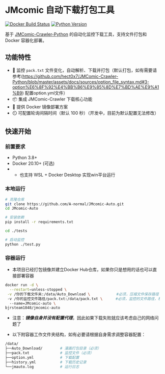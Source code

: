 # JMcomic 自动下载打包工具

[![Docker Build Status](https://img.shields.io/docker/cloud/build/yourusername/jm-auto-downloader)](https://hub.docker.com/r/yourusername/jm-auto-downloader)
[![Python Version](https://img.shields.io/badge/python-3.8%2B-blue)](https://www.python.org/)

基于 [JMComic-Crawler-Python](https://github.com/hect0x7/JMComic-Crawler) 的自动化监控下载工具，支持文件打包和 Docker 容器化部署。

## 功能特性

- 📁 监控 `pack.txt` 文件变化，自动解析、下载并打包（默认打包，如有需要请参考(https://github.com/hect0x7/JMComic-Crawler-Python/blob/master/assets/docs/sources/option_file_syntax.md#3-option%E6%8F%92%E4%BB%B6%E9%85%8D%E7%BD%AE%E9%A1%B9) 配置option.yml文件）
- 📦 集成 JMComic-Crawler 下载核心功能
- 🐳 提供 Docker 镜像部署方案
- ⏲️ 可配置轮询间隔时间（默认 100 秒）（开发中，目前为默认配置无法修改）

## 快速开始

### 前置要求
- Python 3.8+
- Docker 20.10+ (可选)
- - 也支持 WSL + Docker Desktop 实现win平台运行 

### 本地运行
```bash
# 克隆仓库
git clone https://github.com/A-normal/JMcomic-Auto.git
cd JMcomic-Auto

# 安装依赖
pip install -r requirements.txt

cd ./tests

# 启动监控
python ./test.py
```

### 容器运行
- 本项目已经打包镜像并建立Docker Hub仓库，如果你只是想用的话也可以直接部署容器
```bash
docker run -d \
  --restart=unless-stopped \
 -v /你的下载文件夹:/data/Auto_Download \            #必须，压缩文件保存路径
 -v /你的监控文件路径/pack.txt:/data/pack.txt \      #必须，监控的文件路径，程序会从这个文件读取漫画ID
  --name=JMcomic-auto \
bjrsteam1848/jmcomic-auto
```
- 注意：***镜像自身并没有配置代理***，因此如果下载失败就应该考虑自己的网络问题了

- 以下附容器工作文件夹结构，如有必要请根据自身需求调整容器配置：
```bash
/data/
├──Auto_Download/        # 漫画打包目录（必须）
├──pack.txt              # 监控文件（必须）
├──option.yml            # 下载配置
├──history.yml           # 下载历史记录
└──jmauto.log            # 运行日志
```